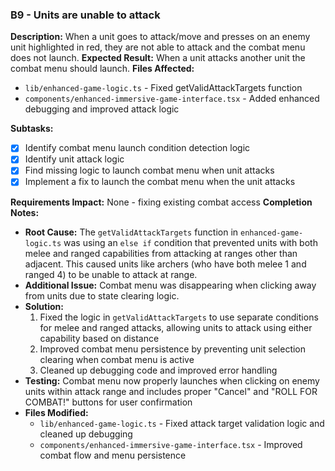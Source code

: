 ### B9 - Units are unable to attack

**Description:** When a unit goes to attack/move and presses on an enemy unit highlighted in red, they are not able to attack and the combat menu does not launch.
**Expected Result:** When a unit attacks another unit the combat menu should launch.
**Files Affected:** 
- `lib/enhanced-game-logic.ts` - Fixed getValidAttackTargets function
- `components/enhanced-immersive-game-interface.tsx` - Added enhanced debugging and improved attack logic

**Subtasks:**

- [X] Identify combat menu launch condition detection logic
- [X] Identify unit attack logic
- [X] Find missing logic to launch combat menu when unit attacks
- [X] Implement a fix to launch the combat menu when the unit attacks

**Requirements Impact:** None - fixing existing combat access
**Completion Notes:** 
- **Root Cause:** The `getValidAttackTargets` function in `enhanced-game-logic.ts` was using an `else if` condition that prevented units with both melee and ranged capabilities from attacking at ranges other than adjacent. This caused units like archers (who have both melee 1 and ranged 4) to be unable to attack at range.
- **Additional Issue:** Combat menu was disappearing when clicking away from units due to state clearing logic.
- **Solution:** 
  1. Fixed the logic in `getValidAttackTargets` to use separate conditions for melee and ranged attacks, allowing units to attack using either capability based on distance
  2. Improved combat menu persistence by preventing unit selection clearing when combat menu is active
  3. Cleaned up debugging code and improved error handling
- **Testing:** Combat menu now properly launches when clicking on enemy units within attack range and includes proper "Cancel" and "ROLL FOR COMBAT!" buttons for user confirmation
- **Files Modified:** 
  - `lib/enhanced-game-logic.ts` - Fixed attack target validation logic and cleaned up debugging
  - `components/enhanced-immersive-game-interface.tsx` - Improved combat flow and menu persistence
